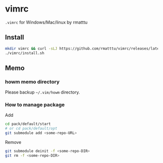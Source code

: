 # vimrc

`.vimrc` for Windows/Mac/linux by rmatttu

## Install

```bash
mkdir vimrc && curl -sLJ https://github.com/rmatttu/vimrc/releases/latest/download/release.tar.gz | tar zxf - -C vimrc
./vimrc/install.sh
```

## Memo

### howm memo directory

Please backup `~/.vim/howm` directory.

### How to manage package

Add

```bash
cd pack/default/start
# or cd pack/default/opt
git submodule add <some-repo-URL>
```

Remove

```bash
git submodule deinit -f <some-repo-DIR>
git rm -f <some-repo-DIR>
```
